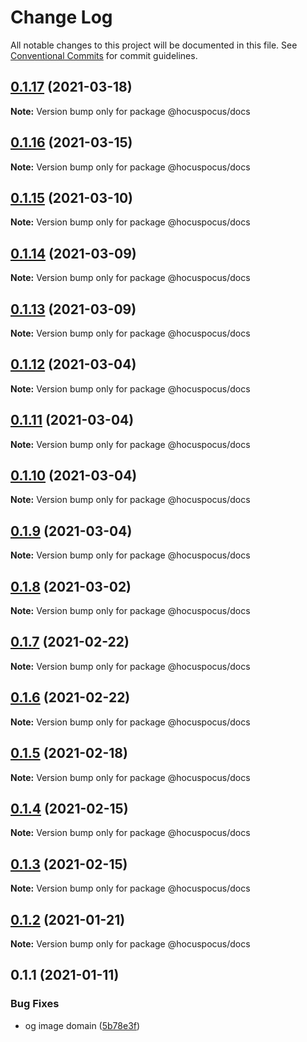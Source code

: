 # Change Log

All notable changes to this project will be documented in this file.
See [Conventional Commits](https://conventionalcommits.org) for commit guidelines.

## [0.1.17](https://github.com/ueberdosis/hocuspocus/compare/@hocuspocus/docs@0.1.16...@hocuspocus/docs@0.1.17) (2021-03-18)

**Note:** Version bump only for package @hocuspocus/docs





## [0.1.16](https://github.com/ueberdosis/hocuspocus/compare/@hocuspocus/docs@0.1.15...@hocuspocus/docs@0.1.16) (2021-03-15)

**Note:** Version bump only for package @hocuspocus/docs





## [0.1.15](https://github.com/ueberdosis/hocuspocus/compare/@hocuspocus/docs@0.1.14...@hocuspocus/docs@0.1.15) (2021-03-10)

**Note:** Version bump only for package @hocuspocus/docs





## [0.1.14](https://github.com/ueberdosis/hocuspocus/compare/@hocuspocus/docs@0.1.13...@hocuspocus/docs@0.1.14) (2021-03-09)

**Note:** Version bump only for package @hocuspocus/docs





## [0.1.13](https://github.com/ueberdosis/hocuspocus/compare/@hocuspocus/docs@0.1.12...@hocuspocus/docs@0.1.13) (2021-03-09)

**Note:** Version bump only for package @hocuspocus/docs





## [0.1.12](https://github.com/ueberdosis/hocuspocus/compare/@hocuspocus/docs@0.1.11...@hocuspocus/docs@0.1.12) (2021-03-04)

**Note:** Version bump only for package @hocuspocus/docs





## [0.1.11](https://github.com/ueberdosis/hocuspocus/compare/@hocuspocus/docs@0.1.10...@hocuspocus/docs@0.1.11) (2021-03-04)

**Note:** Version bump only for package @hocuspocus/docs





## [0.1.10](https://github.com/ueberdosis/hocuspocus/compare/@hocuspocus/docs@0.1.9...@hocuspocus/docs@0.1.10) (2021-03-04)

**Note:** Version bump only for package @hocuspocus/docs





## [0.1.9](https://github.com/ueberdosis/hocuspocus/compare/@hocuspocus/docs@0.1.8...@hocuspocus/docs@0.1.9) (2021-03-04)

**Note:** Version bump only for package @hocuspocus/docs





## [0.1.8](https://github.com/ueberdosis/hocuspocus/compare/@hocuspocus/docs@0.1.7...@hocuspocus/docs@0.1.8) (2021-03-02)

**Note:** Version bump only for package @hocuspocus/docs





## [0.1.7](https://github.com/ueberdosis/hocuspocus/compare/@hocuspocus/docs@0.1.6...@hocuspocus/docs@0.1.7) (2021-02-22)

**Note:** Version bump only for package @hocuspocus/docs





## [0.1.6](https://github.com/ueberdosis/hocuspocus/compare/@hocuspocus/docs@0.1.5...@hocuspocus/docs@0.1.6) (2021-02-22)

**Note:** Version bump only for package @hocuspocus/docs





## [0.1.5](https://github.com/ueberdosis/hocuspocus/compare/@hocuspocus/docs@0.1.4...@hocuspocus/docs@0.1.5) (2021-02-18)

**Note:** Version bump only for package @hocuspocus/docs





## [0.1.4](https://github.com/ueberdosis/hocuspocus/compare/@hocuspocus/docs@0.1.3...@hocuspocus/docs@0.1.4) (2021-02-15)

**Note:** Version bump only for package @hocuspocus/docs





## [0.1.3](https://github.com/ueberdosis/hocuspocus/compare/@hocuspocus/docs@0.1.2...@hocuspocus/docs@0.1.3) (2021-02-15)

**Note:** Version bump only for package @hocuspocus/docs





## [0.1.2](https://github.com/ueberdosis/hocuspocus/compare/@hocuspocus/docs@0.1.1...@hocuspocus/docs@0.1.2) (2021-01-21)

**Note:** Version bump only for package @hocuspocus/docs





## 0.1.1 (2021-01-11)


### Bug Fixes

* og image domain ([5b78e3f](https://github.com/ueberdosis/hocuspocus/commit/5b78e3fa98bfc40dc109a1239297434a1af143d1))
